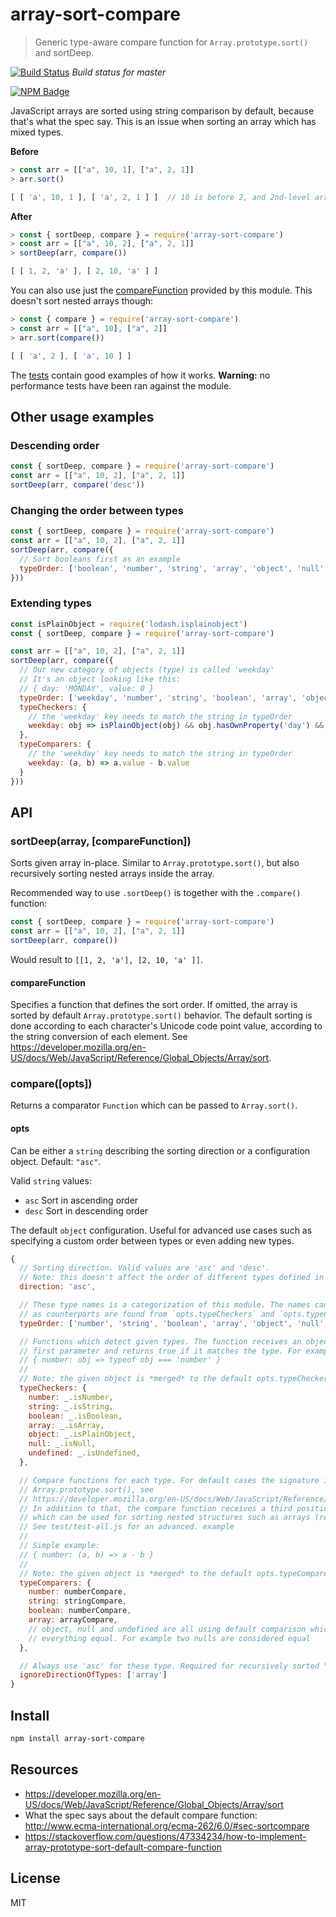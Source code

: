 # array-sort-compare

> Generic type-aware compare function for `Array.prototype.sort()` and sortDeep.

[![Build Status](https://travis-ci.org/kimmobrunfeldt/array-sort-compare.svg?branch=master)](https://travis-ci.org/kimmobrunfeldt/array-sort-compare) *Build status for master*

[![NPM Badge](https://nodei.co/npm/array-sort-compare.png?downloads=true)](https://www.npmjs.com/package/array-sort-compare)

JavaScript arrays are sorted using string comparison by default, because that's what the spec say.
This is an issue when sorting an array which has mixed types.

**Before**

```js
> const arr = [["a", 10, 1], ["a", 2, 1]]
> arr.sort()

[ [ 'a', 10, 1 ], [ 'a', 2, 1 ] ]  // 10 is before 2, and 2nd-level arrays are not sorted
```

**After**

```js
> const { sortDeep, compare } = require('array-sort-compare')
> const arr = [["a", 10, 2], ["a", 2, 1]]
> sortDeep(arr, compare())

[ [ 1, 2, 'a' ], [ 2, 10, 'a' ] ]
```

You can also use just the [compareFunction](https://developer.mozilla.org/en-US/docs/Web/JavaScript/Reference/Global_Objects/Array/sort#Parameters)
provided by this module. This doesn't sort nested arrays though:

```js
> const { compare } = require('array-sort-compare')
> const arr = [["a", 10], ["a", 2]]
> arr.sort(compare())

[ [ 'a', 2 ], [ 'a', 10 ] ]
```

The [tests](test/test-all.js) contain good examples of how it works. **Warning:** no performance
tests have been ran against the module.


## Other usage examples

### Descending order

```js
const { sortDeep, compare } = require('array-sort-compare')
const arr = [["a", 10, 2], ["a", 2, 1]]
sortDeep(arr, compare('desc'))
```

### Changing the order between types

```js
const { sortDeep, compare } = require('array-sort-compare')
const arr = [["a", 10, 2], ["a", 2, 1]]
sortDeep(arr, compare({
  // Sort booleans first as an example
  typeOrder: ['boolean', 'number', 'string', 'array', 'object', 'null', 'undefined']
}))
```

### Extending types

```js
const isPlainObject = require('lodash.isplainobject')
const { sortDeep, compare } = require('array-sort-compare')

const arr = [["a", 10, 2], ["a", 2, 1]]
sortDeep(arr, compare({
  // Our new category of objects (type) is called 'weekday'
  // It's an object looking like this:
  // { day: 'MONDAY', value: 0 }
  typeOrder: ['weekday', 'number', 'string', 'boolean', 'array', 'object', 'null', 'undefined']
  typeCheckers: {
    // the 'weekday' key needs to match the string in typeOrder
    weekday: obj => isPlainObject(obj) && obj.hasOwnProperty('day') && obj.hasOwnProperty('value')
  },
  typeComparers: {
    // the 'weekday' key needs to match the string in typeOrder
    weekday: (a, b) => a.value - b.value
  }
}))
```


## API

### sortDeep(array, [compareFunction])

Sorts given array in-place. Similar to `Array.prototype.sort()`, but also recursively sorting nested
arrays inside the array.

Recommended way to use `.sortDeep()` is together with the `.compare()` function:

```js
const { sortDeep, compare } = require('array-sort-compare')
const arr = [["a", 10, 2], ["a", 2, 1]]
sortDeep(arr, compare())
```

Would result to `[[1, 2, 'a'], [2, 10, 'a' ]]`.

#### compareFunction

Specifies a function that defines the sort order. If omitted, the array is sorted by default
`Array.prototype.sort()` behavior. The default sorting is done according to
each character's Unicode code point value, according to the string conversion of each element.
See https://developer.mozilla.org/en-US/docs/Web/JavaScript/Reference/Global_Objects/Array/sort.


### compare([opts])

Returns a comparator `Function` which can be passed to `Array.sort()`.

#### opts

Can be either a `string` describing the sorting direction or a configuration object. Default: `"asc"`.

Valid `string` values:

* `asc` Sort in ascending order
* `desc` Sort in descending order

The default `object` configuration. Useful for advanced use cases such as specifying a custom order
between types or even adding new types.

```js
{
  // Sorting direction. Valid values are 'asc' and 'desc'.
  // Note: this doesn't affect the order of different types defined in `opts.typeOrder`
  direction: 'asc',

  // These type names is a categorization of this module. The names can be anything, as long
  // as counterparts are found from `opts.typeCheckers` and `opts.typeComparers`.
  typeOrder: ['number', 'string', 'boolean', 'array', 'object', 'null', 'undefined'],

  // Functions which detect given types. The function receives an object of unknown type as the
  // first parameter and returns true if it matches the type. For example
  // { number: obj => typeof obj === 'number' }
  //
  // Note: the given object is *merged* to the default opts.typeCheckers
  typeCheckers: {
    number: _.isNumber,
    string: _.isString,
    boolean: _.isBoolean,
    array: _.isArray,
    object: _.isPlainObject,
    null: _.isNull,
    undefined: _.isUndefined,
  },

  // Compare functions for each type. For default cases the signature is the same as
  // Array.prototype.sort(), see
  // https://developer.mozilla.org/en-US/docs/Web/JavaScript/Reference/Global_Objects/Array/sort#Description
  // In addition to that, the compare function receives a third positional argument `genericCompare`,
  // which can be used for sorting nested structures such as arrays (recursion).
  // See test/test-all.js for an advanced. example
  //
  // Simple example:
  // { number: (a, b) => a - b }
  //
  // Note: the given object is *merged* to the default opts.typeComparers
  typeComparers: {
    number: numberCompare,
    string: stringCompare,
    boolean: numberCompare,
    array: arrayCompare,
    // object, null and undefined are all using default comparison which considers
    // everything equal. For example two nulls are considered equal
  },

  // Always use 'asc' for these type. Required for recursively sorted "container" types
  ignoreDirectionOfTypes: ['array']
}
```

## Install

```bash
npm install array-sort-compare
```


## Resources

* https://developer.mozilla.org/en-US/docs/Web/JavaScript/Reference/Global_Objects/Array/sort
* What the spec says about the default compare function: http://www.ecma-international.org/ecma-262/6.0/#sec-sortcompare
* https://stackoverflow.com/questions/47334234/how-to-implement-array-prototype-sort-default-compare-function


## License

MIT
